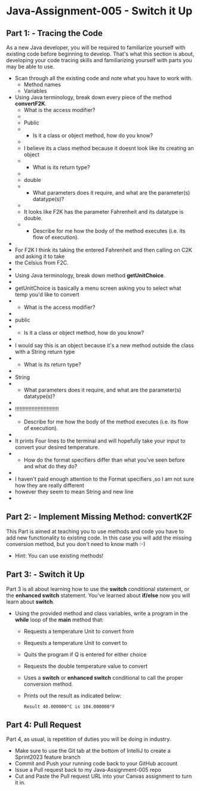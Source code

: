 # Java-Assignment-005 - Switch it Up

## Part 1: - Tracing the Code
As a new Java developer, you will be required to familiarize yourself with existing code before beginning to develop. That's what this section is about, developing your code tracing skills and familiarizing yourself with parts you may be able to use.
* Scan through all the existing code and note what you have to work with.
    * Method names
    * Variables
* Using Java terminology, break down every piece of the method **convertF2K**.
    * What is the access modifier?
  * 
  * Public
  * 
    * Is it a class or object method, how do you know?
  * 
  * I believe its a class method because it doesnt look like its creating an object
  * 
    * What is its return type?
  * 
  * double
  * 
    * What parameters does it require, and what are the parameter(s) datatype(s)?
  * 
  * It looks like F2K has the parameter Fahrenheit and its datatype is double.
  * 
    * Describe for me how the body of the method executes (i.e. its flow of execution).
*
* For F2K I think its taking the entered Fahrenheit and then calling on C2K and asking it to take
* the Celsius from F2C.
*
* Using Java terminology, break down method **getUnitChoice**.
* 
* getUnitChoice is basically a menu screen asking you to select what temp you'd like to convert
* 
    * What is the access modifier?
* 
* public
* 
  * Is it a class or object method, how do you know?
* 
* I would say this is an object because it's a new method outside the class with a String return type
* 
  * What is its return type?
* 
* String
* 
  * What parameters does it require, and what are the parameter(s) datatype(s)?
* 
*  !!!!!!!!!!!!!!!!!!!!!!!!!!!!!
* 
  * Describe for me how the body of the method executes (i.e. its flow of execution).
* 
* It prints Four lines to the terminal and will hopefully take your input to convert your desired temperature.
* 
  * How do the format specifiers differ than what you've seen before and what do they do?
*
* I haven't paid enough attention to the Format specifiers ,so I am not sure how they are really different
* however they seem to mean String and new line
*

## Part 2: - Implement Missing Method: convertK2F
This Part is aimed at teaching you to use methods and code you have to add new functionality to existing code. In this case you will add the missing conversion method, but you don't need to know math :-)
* Hint: You can use existing methods!

## Part 3: - Switch it Up
Part 3 is all about learning how to use the **switch** conditional statement, or the **enhanced switch** statement. You've learned about **if/else** now you will learn about **switch**.
* Using the provided method and class variables, write a program in the **while** loop of the **main** method that:
    * Requests a temperature Unit to convert from
    * Requests a temperature Unit to convert to
    * Quits the program if Q is entered for either choice
    * Requests the double temperature value to convert
    * Uses a **switch** or **enhanced switch** conditional to call the proper conversion method.
    * Prints out the result as indicated below:

          Result 40.000000°C is 104.000000°F

## Part 4: Pull Request
Part 4, as usual, is repetition of duties you will be doing in industry.
* Make sure to use the Git tab at the bottom of IntelliJ to create a Sprint2023 feature branch
* Commit and Push your running code back to your GitHub account
* Issue a Pull request back to my Java-Assignment-005 repo
* Cut and Paste the Pull request URL into your Canvas assignment to turn it in.
